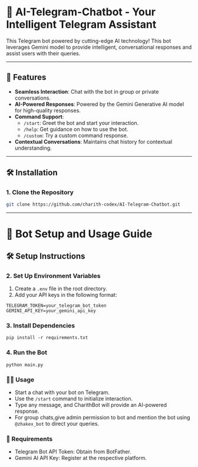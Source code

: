 # 🤖 AI-Telegram-Chatbot - Your Intelligent Telegram Assistant

This Telegram bot powered by cutting-edge AI technology! This bot leverages Gemini model to provide intelligent, conversational responses and assist users with their queries.

---

## 🚀 Features

- **Seamless Interaction**: Chat with the bot in group or private conversations.
- **AI-Powered Responses**: Powered by the Gemini Generative AI model for high-quality responses.
- **Command Support**:
  - `/start`: Greet the bot and start your interaction.
  - `/help`: Get guidance on how to use the bot.
  - `/custom`: Try a custom command response.
- **Contextual Conversations**: Maintains chat history for contextual understanding.

---

## 🛠️ Installation

### 1. Clone the Repository
```bash
git clone https://github.com/charith-codex/AI-Telegram-Chatbot.git
```
---
# 🚀 Bot Setup and Usage Guide

## 🛠️ Setup Instructions

### 2. Set Up Environment Variables
1. Create a `.env` file in the root directory.
2. Add your API keys in the following format:

```env
TELEGRAM_TOKEN=your_telegram_bot_token
GEMINI_API_KEY=your_gemini_api_key
```

### 3. Install Dependencies
```
pip install -r requirements.txt
```

### 4. Run the Bot
```
python main.py
```

### 🧑‍💻 Usage
- Start a chat with your bot on Telegram.
- Use the `/start` command to initialize interaction.
- Type any message, and CharithBot will provide an AI-powered response.
- For group chats,give admin permission to bot and mention the bot using `@zhakex_bot` to direct your queries.

### 📝 Requirements
- Telegram Bot API Token: Obtain from BotFather.
- Gemini AI API Key: Register at the respective platform.
